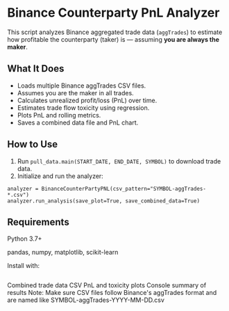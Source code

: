 # Binance Counterparty PnL Analyzer

This script analyzes Binance aggregated trade data (`aggTrades`) to estimate how profitable the counterparty (taker) is — assuming **you are always the maker**.

## What It Does

- Loads multiple Binance aggTrades CSV files.
- Assumes you are the maker in all trades.
- Calculates unrealized profit/loss (PnL) over time.
- Estimates trade flow toxicity using regression.
- Plots PnL and rolling metrics.
- Saves a combined data file and PnL chart.

## How to Use

1. Run `pull_data.main(START_DATE, END_DATE, SYMBOL)` to download trade data.
2. Initialize and run the analyzer:

```
analyzer = BinanceCounterPartyPNL(csv_pattern="SYMBOL-aggTrades-*.csv")
analyzer.run_analysis(save_plot=True, save_combined_data=True)
```

## Requirements

Python 3.7+

pandas, numpy, matplotlib, scikit-learn

Install with:
```pip install pandas numpy matplotlib scikit-learn
```

Combined trade data CSV
PnL and toxicity plots
Console summary of results
Note: Make sure CSV files follow Binance's aggTrades format and are named like SYMBOL-aggTrades-YYYY-MM-DD.csv
